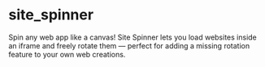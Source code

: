 # site_spinner
Spin any web app like a canvas! Site Spinner lets you load websites inside an iframe and freely rotate them — perfect for adding a missing rotation feature to your own web creations.
